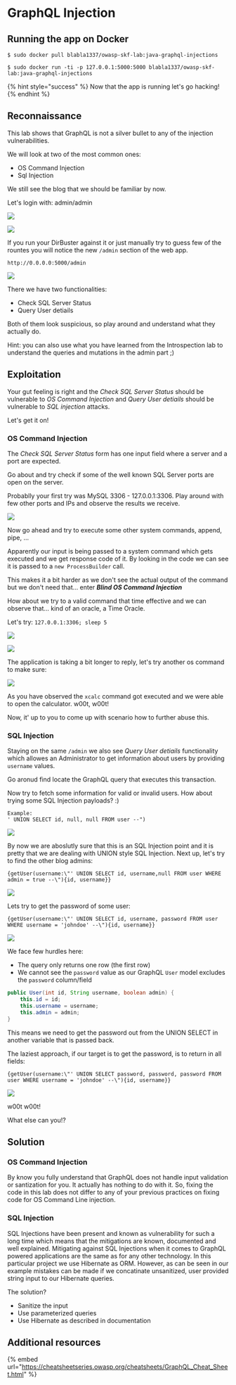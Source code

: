 # GraphQL Injection

## Running the app on Docker

```
$ sudo docker pull blabla1337/owasp-skf-lab:java-graphql-injections
```

```
$ sudo docker run -ti -p 127.0.0.1:5000:5000 blabla1337/owasp-skf-lab:java-graphql-injections
```

{% hint style="success" %}
Now that the app is running let's go hacking!
{% endhint %}

## Reconnaissance

This lab shows that GraphQL is not a silver bullet to any of the injection vulnerabilities.

We will look at two of the most common ones:

- OS Command Injection
- Sql Injection

We still see the blog that we should be familiar by now.

Let's login with: admin/admin

![](../../.gitbook/assets/nodejs/Graphql-Injections/1.png)

![](../../.gitbook/assets/nodejs/Graphql-Injections/2.png)

If you run your DirBuster against it or just manually try to guess few of the rountes you will notice the new `/admin` section of the web app.

```
http://0.0.0.0:5000/admin
```

![](../../.gitbook/assets/nodejs/Graphql-Injections/3.png)

There we have two functionalities:

- Check SQL Server Status
- Query User detiails

Both of them look suspicious, so play around and understand what they actually do.

Hint: you can also use what you have learned from the Introspection lab to understand the queries and mutations in the admin part ;)

## Exploitation

Your gut feeling is right and the _Check SQL Server Status_ should be vulnerable to _OS Command Injection_ and _Query User detiails_ should be vulnerable to _SQL injection_ attacks.

Let's get it on!

### OS Command Injection

The _Check SQL Server Status_ form has one input field where a server and a port are expected.

Go about and try check if some of the well known SQL Server ports are open on the server.

Probablly your first try was MySQL 3306 - 127.0.0.1:3306. Play around with few other ports and IPs and observe the results we receive.

![](../../.gitbook/assets/java/Graphql-Injections/4.png)

Now go ahead and try to execute some other system commands, append, pipe, ...

Apparently our input is being passed to a system command which gets executed and we get response code of it. By looking in the code we can see it is passed to a `new ProcessBuilder` call.

This makes it a bit harder as we don't see the actual output of the command but we don't need that... enter **_Blind OS Command Injection_**

How about we try to a valid command that time effective and we can observe that... kind of an oracle, a Time Oracle.

Let's try: `127.0.0.1:3306; sleep 5`

![](../../.gitbook/assets/java/Graphql-Injections/5.png)

![](../../.gitbook/assets/java/Graphql-Injections/6.png)

The application is taking a bit longer to reply, let's try another os command to make sure:

![](../../.gitbook/assets/java/Graphql-Injections/7.png)

As you have observed the `xcalc` command got executed and we were able to open the calculator. w00t, w00t!

Now, it' up to you to come up with scenario how to further abuse this.

### SQL Injection

Staying on the same `/admin` we also see _Query User detiails_ functionality which allowes an Administrator to get information about users by providing `username` values.

Go aronud find locate the GraphQL query that executes this transaction.

Now try to fetch some information for valid or invalid users. How about trying some SQL Injection payloads? :)

```
Example:
' UNION SELECT id, null, null FROM user --")
```

![](../../.gitbook/assets/java/Graphql-Injections/8.png)

By now we are aboslutly sure that this is an SQL Injection point and it is pretty that we are dealing with UNION style SQL Injection.
Next up, let's try to find the other blog admins:

```
{getUser(username:\"' UNION SELECT id, username,null FROM user WHERE admin = true --\"){id, username}}
```

![](../../.gitbook/assets/java/Graphql-Injections/9.png)

Lets try to get the password of some user:

```
{getUser(username:\"' UNION SELECT id, username, password FROM user WHERE username = 'johndoe' --\"){id, username}}
```

![](../../.gitbook/assets/java/Graphql-Injections/10.png)

We face few hurdles here:

- The query only returns one row (the first row)
- We cannot see the `password` value as our GraphQL `User` model excludes the `password` column/field

```java
public User(int id, String username, boolean admin) {
    this.id = id;
    this.username = username;
    this.admin = admin;
}
```

This means we need to get the password out from the UNION SELECT in another variable that is passed back.

The laziest approach, if our target is to get the password, is to return in all fields:

```
{getUser(username:\"' UNION SELECT password, password, password FROM user WHERE username = 'johndoe' --\"){id, username}}
```

![](../../.gitbook/assets/java/Graphql-Injections/11.png)

w00t w00t!

What else can you!?

## Solution

### OS Command Injection

By know you fully understand that GraphQL does not handle input validation or santization for you. It actually has nothing to do with it. So, fixing the code in this lab does not differ to any of your previous practices on fixing code for OS Command Line injection.

### SQL Injection

SQL Injections have been present and known as vulnerability for such a long time which means that the mitigations are known, documented and well explained. Mitigating against SQL Injections when it comes to GraphQL powered applications are the same as for any other technology.
In this particular project we use Hibernate as ORM. However, as can be seen in our example mistakes can be made if we concatinate unsanitized, user provided string input to our Hibernate queries.

The solution?

- Sanitize the input
- Use parameterized queries
- Use Hibernate as described in documentation

## Additional resources

{% embed url="https://cheatsheetseries.owasp.org/cheatsheets/GraphQL_Cheat_Sheet.html" %}
